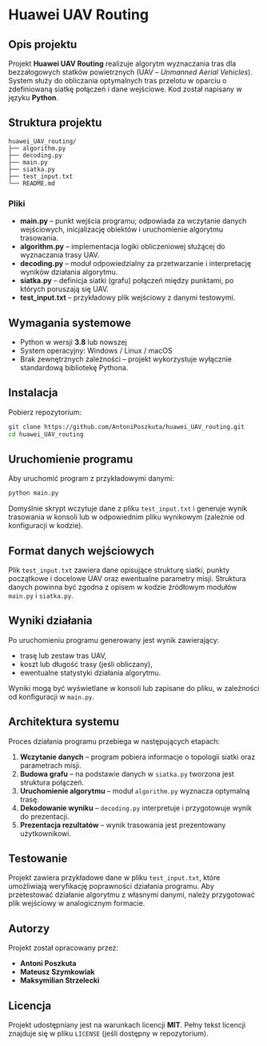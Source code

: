 # Huawei UAV Routing

## Opis projektu
Projekt **Huawei UAV Routing** realizuje algorytm wyznaczania tras dla bezzałogowych statków powietrznych (UAV – *Unmanned Aerial Vehicles*).
System służy do obliczania optymalnych tras przelotu w oparciu o zdefiniowaną siatkę połączeń i dane wejściowe. Kod został napisany w języku **Python**.

## Struktura projektu
```
huawei_UAV_routing/
├── algorithm.py
├── decoding.py
├── main.py
├── siatka.py
├── test_input.txt
└── README.md
```

### Pliki
- **main.py** – punkt wejścia programu; odpowiada za wczytanie danych wejściowych, inicjalizację obiektów i uruchomienie algorytmu trasowania.
- **algorithm.py** – implementacja logiki obliczeniowej służącej do wyznaczania trasy UAV.
- **decoding.py** – moduł odpowiedzialny za przetwarzanie i interpretację wyników działania algorytmu.
- **siatka.py** – definicja siatki (grafu) połączeń między punktami, po których poruszają się UAV.
- **test_input.txt** – przykładowy plik wejściowy z danymi testowymi.

## Wymagania systemowe
- Python w wersji **3.8** lub nowszej
- System operacyjny: Windows / Linux / macOS
- Brak zewnętrznych zależności – projekt wykorzystuje wyłącznie standardową bibliotekę Pythona.

## Instalacja
Pobierz repozytorium:
```bash
git clone https://github.com/AntoniPoszkuta/huawei_UAV_routing.git
cd huawei_UAV_routing
```

## Uruchomienie programu
Aby uruchomić program z przykładowymi danymi:
```bash
python main.py
```

Domyślnie skrypt wczytuje dane z pliku `test_input.txt` i generuje wynik trasowania w konsoli lub w odpowiednim pliku wynikowym (zależnie od konfiguracji w kodzie).

## Format danych wejściowych
Plik `test_input.txt` zawiera dane opisujące strukturę siatki, punkty początkowe i docelowe UAV oraz ewentualne parametry misji.
Struktura danych powinna być zgodna z opisem w kodzie źródłowym modułów `main.py` i `siatka.py`.

## Wyniki działania
Po uruchomieniu programu generowany jest wynik zawierający:
- trasę lub zestaw tras UAV,
- koszt lub długość trasy (jeśli obliczany),
- ewentualne statystyki działania algorytmu.

Wyniki mogą być wyświetlane w konsoli lub zapisane do pliku, w zależności od konfiguracji w `main.py`.

## Architektura systemu
Proces działania programu przebiega w następujących etapach:
1. **Wczytanie danych** – program pobiera informacje o topologii siatki oraz parametrach misji.
2. **Budowa grafu** – na podstawie danych w `siatka.py` tworzona jest struktura połączeń.
3. **Uruchomienie algorytmu** – moduł `algorithm.py` wyznacza optymalną trasę.
4. **Dekodowanie wyniku** – `decoding.py` interpretuje i przygotowuje wynik do prezentacji.
5. **Prezentacja rezultatów** – wynik trasowania jest prezentowany użytkownikowi.

## Testowanie
Projekt zawiera przykładowe dane w pliku `test_input.txt`, które umożliwiają weryfikację poprawności działania programu.
Aby przetestować działanie algorytmu z własnymi danymi, należy przygotować plik wejściowy w analogicznym formacie.

## Autorzy
Projekt został opracowany przez:
- **Antoni Poszkuta**
- **Mateusz Szymkowiak**
- **Maksymilian Strzelecki**

## Licencja
Projekt udostępniany jest na warunkach licencji **MIT**.
Pełny tekst licencji znajduje się w pliku `LICENSE` (jeśli dostępny w repozytorium).
